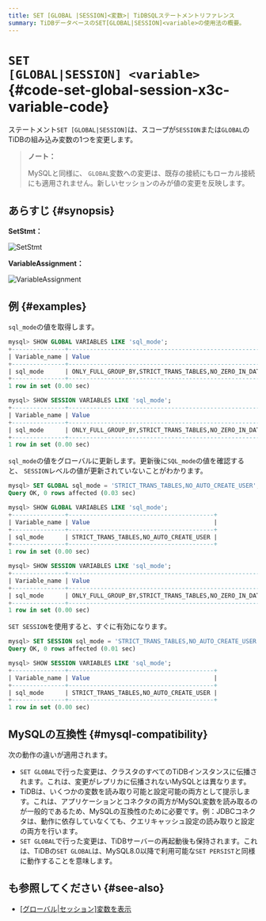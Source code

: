 ```yaml
---
title: SET [GLOBAL |SESSION]<変数>| TiDBSQLステートメントリファレンス
summary: TiDBデータベースのSET[GLOBAL|SESSION]<variable>の使用法の概要。
---
```


# <code>SET [GLOBAL|SESSION] &#x3C;variable></code> {#code-set-global-session-x3c-variable-code}

ステートメント`SET [GLOBAL|SESSION]`は、スコープが`SESSION`または`GLOBAL`のTiDBの組み込み変数の1つを変更します。

> **ノート：**
>
> MySQLと同様に、 `GLOBAL`変数への変更は、既存の接続にもローカル接続にも適用されません。新しいセッションのみが値の変更を反映します。

## あらすじ {#synopsis}

**SetStmt：**

![SetStmt](/media/sqlgram/SetStmt.png)

**VariableAssignment：**

![VariableAssignment](/media/sqlgram/VariableAssignment.png)

## 例 {#examples}

`sql_mode`の値を取得します。

```sql
mysql> SHOW GLOBAL VARIABLES LIKE 'sql_mode';
+---------------+-------------------------------------------------------------------------------------------------------------------------------------------+
| Variable_name | Value                                                                                                                                     |
+---------------+-------------------------------------------------------------------------------------------------------------------------------------------+
| sql_mode      | ONLY_FULL_GROUP_BY,STRICT_TRANS_TABLES,NO_ZERO_IN_DATE,NO_ZERO_DATE,ERROR_FOR_DIVISION_BY_ZERO,NO_AUTO_CREATE_USER,NO_ENGINE_SUBSTITUTION |
+---------------+-------------------------------------------------------------------------------------------------------------------------------------------+
1 row in set (0.00 sec)

mysql> SHOW SESSION VARIABLES LIKE 'sql_mode';
+---------------+-------------------------------------------------------------------------------------------------------------------------------------------+
| Variable_name | Value                                                                                                                                     |
+---------------+-------------------------------------------------------------------------------------------------------------------------------------------+
| sql_mode      | ONLY_FULL_GROUP_BY,STRICT_TRANS_TABLES,NO_ZERO_IN_DATE,NO_ZERO_DATE,ERROR_FOR_DIVISION_BY_ZERO,NO_AUTO_CREATE_USER,NO_ENGINE_SUBSTITUTION |
+---------------+-------------------------------------------------------------------------------------------------------------------------------------------+
1 row in set (0.00 sec)
```

`sql_mode`の値をグローバルに更新します。更新後に`SQL_mode`の値を確認すると、 `SESSION`レベルの値が更新されていないことがわかります。

```sql
mysql> SET GLOBAL sql_mode = 'STRICT_TRANS_TABLES,NO_AUTO_CREATE_USER';
Query OK, 0 rows affected (0.03 sec)

mysql> SHOW GLOBAL VARIABLES LIKE 'sql_mode';
+---------------+-----------------------------------------+
| Variable_name | Value                                   |
+---------------+-----------------------------------------+
| sql_mode      | STRICT_TRANS_TABLES,NO_AUTO_CREATE_USER |
+---------------+-----------------------------------------+
1 row in set (0.00 sec)

mysql> SHOW SESSION VARIABLES LIKE 'sql_mode';
+---------------+-------------------------------------------------------------------------------------------------------------------------------------------+
| Variable_name | Value                                                                                                                                     |
+---------------+-------------------------------------------------------------------------------------------------------------------------------------------+
| sql_mode      | ONLY_FULL_GROUP_BY,STRICT_TRANS_TABLES,NO_ZERO_IN_DATE,NO_ZERO_DATE,ERROR_FOR_DIVISION_BY_ZERO,NO_AUTO_CREATE_USER,NO_ENGINE_SUBSTITUTION |
+---------------+-------------------------------------------------------------------------------------------------------------------------------------------+
1 row in set (0.00 sec)
```

`SET SESSION`を使用すると、すぐに有効になります。

```sql
mysql> SET SESSION sql_mode = 'STRICT_TRANS_TABLES,NO_AUTO_CREATE_USER';
Query OK, 0 rows affected (0.01 sec)

mysql> SHOW SESSION VARIABLES LIKE 'sql_mode';
+---------------+-----------------------------------------+
| Variable_name | Value                                   |
+---------------+-----------------------------------------+
| sql_mode      | STRICT_TRANS_TABLES,NO_AUTO_CREATE_USER |
+---------------+-----------------------------------------+
1 row in set (0.00 sec)
```

## MySQLの互換性 {#mysql-compatibility}

次の動作の違いが適用されます。

-   `SET GLOBAL`で行った変更は、クラスタのすべてのTiDBインスタンスに伝播されます。これは、変更がレプリカに伝播されないMySQLとは異なります。
-   TiDBは、いくつかの変数を読み取り可能と設定可能の両方として提示します。これは、アプリケーションとコネクタの両方がMySQL変数を読み取るのが一般的であるため、MySQLの互換性のために必要です。例：JDBCコネクタは、動作に依存していなくても、クエリキャッシュ設定の読み取りと設定の両方を行います。
-   `SET GLOBAL`で行った変更は、TiDBサーバーの再起動後も保持されます。これは、TiDBの`SET GLOBAL`は、MySQL8.0以降で利用可能な`SET PERSIST`と同様に動作することを意味します。

## も参照してください {#see-also}

-   [[グローバル|セッション]変数を表示](/sql-statements/sql-statement-show-variables.md)
